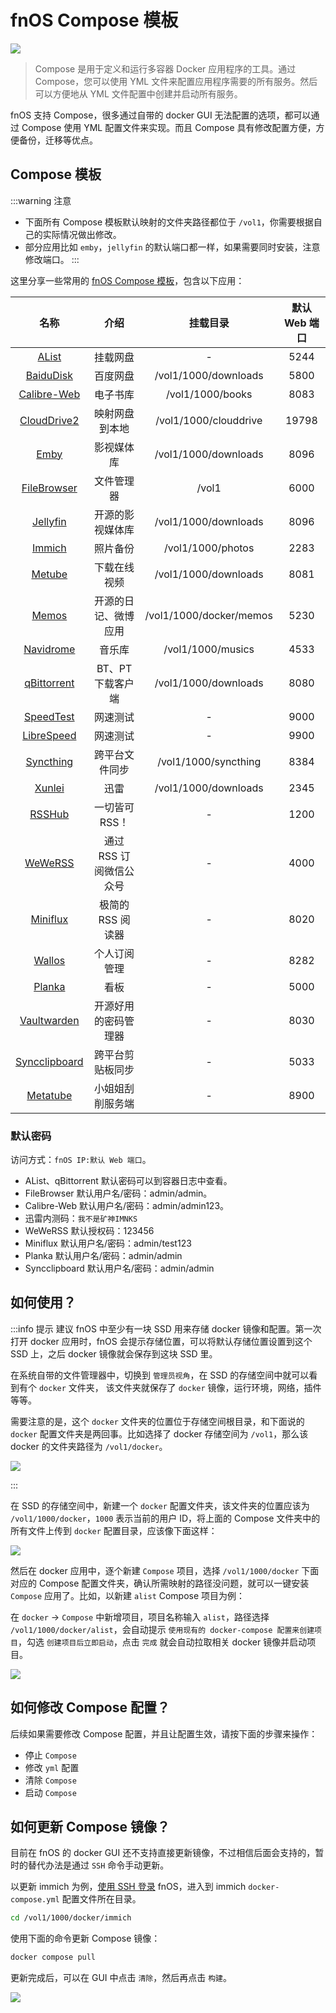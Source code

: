 # fnOS Compose 模板

![](https://img.slarker.me/wiki/d1f910c1b4c74765ba2754b10c8002e3.jpeg)

> Compose 是用于定义和运行多容器 Docker 应用程序的工具。通过 Compose，您可以使用 YML 文件来配置应用程序需要的所有服务。然后可以方便地从 YML 文件配置中创建并启动所有服务。

fnOS 支持 Compose，很多通过自带的 docker GUI 无法配置的选项，都可以通过 Compose 使用 YML 配置文件来实现。而且 Compose 具有修改配置方便，方便备份，迁移等优点。

## Compose 模板

:::warning 注意
- 下面所有 Compose 模板默认映射的文件夹路径都位于 `/vol1`，你需要根据自己的实际情况做出修改。
- 部分应用比如 `emby`，`jellyfin` 的默认端口都一样，如果需要同时安装，注意修改端口。
:::

这里分享一些常用的 [fnOS Compose 模板](https://www.123pan.com/s/1JKMjv-ICao)，包含以下应用：

| 名称        |     介绍      |  挂载目录 | 默认 Web 端口 |
| :-------------: | :-----------: | :----: | :----: |
| [AList](https://alist.nn.ci/zh/)       | 挂载网盘 | - | 5244 | 
| [BaiduDisk](https://hub.docker.com/r/johngong/baidunetdisk)       | 百度网盘 | /vol1/1000/downloads | 5800 |
|  [Calibre-Web](https://hub.docker.com/r/linuxserver/calibre-web)      |   电子书库   |  /vol1/1000/books | 8083 |
|  [CloudDrive2](https://www.clouddrive2.com/) |   映射网盘到本地    |   /vol1/1000/clouddrive | 19798 |
|  [Emby](https://hub.docker.com/r/amilys/embyserver) |   影视媒体库    |   /vol1/1000/downloads | 8096 |
|  [FileBrowser](https://github.com/filebrowser/filebrowser) |   文件管理器    |   /vol1 | 6000 |
|  [Jellyfin](https://hub.docker.com/r/nyanmisaka/jellyfin) |   开源的影视媒体库    |   /vol1/1000/downloads | 8096 |
|  [Immich](https://immich.app/) |   照片备份    |   /vol1/1000/photos | 2283 |
|  [Metube](https://github.com/alexta69/metube) |   下载在线视频    |   /vol1/1000/downloads | 8081 |
|  [Memos](https://github.com/usememos/memos) |   开源的日记、微博应用    |   /vol1/1000/docker/memos | 5230 |
|  [Navidrome](https://github.com/navidrome/navidrome) |   音乐库    |   /vol1/1000/musics | 4533 |
|  [qBittorrent](https://hub.docker.com/r/linuxserver/qbittorrent) |   BT、PT 下载客户端    |   /vol1/1000/downloads | 8080 |
|  [SpeedTest](https://hub.docker.com/r/openspeedtest/latest) |   网速测试    |   - | 9000 |
|  [LibreSpeed](https://docs.linuxserver.io/images/docker-librespeed/) |   网速测试    |   - | 9900 |
|  [Syncthing](https://docs.linuxserver.io/images/docker-syncthing) |   跨平台文件同步    |   /vol1/1000/syncthing | 8384 |
|  [Xunlei](https://github.com/cnk3x/xunlei) |   迅雷    |   /vol1/1000/downloads | 2345 |
|  [RSSHub](https://docs.rsshub.app/) |   一切皆可 RSS！    |   - | 1200 |
|  [WeWeRSS](https://github.com/cooderl/wewe-rss) |   通过 RSS 订阅微信公众号    |   - | 4000 |
|  [Miniflux](https://miniflux.app/) |   极简的 RSS 阅读器    |   - | 8020 |
|  [Wallos](https://github.com/ellite/Wallos) |   个人订阅管理    |   - | 8282 |
|  [Planka](https://planka.app) |   看板    |   - | 5000 |
|  [Vaultwarden](https://hub.docker.com/r/vaultwarden/server) |   开源好用的密码管理器   |   - | 8030 |
|  [Syncclipboard](https://github.com/Jeric-X/SyncClipboard) |   跨平台剪贴板同步   |   - | 5033 |
|  [Metatube](https://metatube-community.github.io/README_ZH/) |   小姐姐刮削服务端   |   - | 8900 |


### 默认密码

访问方式：`fnOS IP:默认 Web 端口`。

- AList、qBittorrent 默认密码可以到容器日志中查看。
- FileBrowser 默认用户名/密码：admin/admin。
- Calibre-Web 默认用户名/密码：admin/admin123。
- 迅雷内测码：`我不是矿神IMNKS`
- WeWeRSS 默认授权码：123456
- Miniflux 默认用户名/密码：admin/test123
- Planka 默认用户名/密码：admin/admin
- Syncclipboard 默认用户名/密码：admin/admin

## 如何使用？

:::info 提示
建议 fnOS 中至少有一块 SSD 用来存储 docker 镜像和配置。第一次打开 docker 应用时，fnOS 会提示存储位置，可以将默认存储位置设置到这个 SSD 上，之后 docker 镜像就会保存到这块 SSD 里。

在系统自带的文件管理器中，切换到 `管理员视角`，在 SSD 的存储空间中就可以看到有个 `docker` 文件夹， 该文件夹就保存了 `docker` 镜像，运行环境，网络，插件等等。

需要注意的是，这个 `docker` 文件夹的位置位于存储空间根目录，和下面说的 `docker` 配置文件夹是两回事。比如选择了 docker 存储空间为 `/vol1`，那么该 docker 的文件夹路径为 `/vol1/docker`。

![](https://img.slarker.me/wiki/b7f53b07cf85475086fe98213b4aa363.png)

:::

在 SSD 的存储空间中，新建一个 `docker` 配置文件夹，该文件夹的位置应该为 `/vol1/1000/docker`，`1000` 表示当前的用户 ID，将上面的 Compose 文件夹中的所有文件上传到 `docker` 配置目录，应该像下面这样：

![](https://img.slarker.me/wiki/1e5e847f1af14f93b5bd17ca9aedbea6.png)

然后在 docker 应用中，逐个新建 `Compose` 项目，选择 `/vol1/1000/docker` 下面对应的 Compose 配置文件夹，确认所需映射的路径没问题，就可以一键安装 `Compose` 应用了。比如，以新建 `alist` Compose 项目为例：

在 `docker` -> `Compose` 中新增项目，项目名称输入 `alist`，路径选择 `/vol1/1000/docker/alist`，会自动提示 `使用现有的 docker-compose 配置来创建项目`，勾选 `创建项目后立即启动`，点击 `完成` 就会自动拉取相关 docker 镜像并启动项目。

![](https://img.slarker.me/wiki/910ff73f8ac54ddbbd60b7047dc7b56e.png)

## 如何修改 Compose 配置？

后续如果需要修改 Compose 配置，并且让配置生效，请按下面的步骤来操作：

- 停止 `Compose`
- 修改 `yml` 配置
- 清除 `Compose`
- 启动 `Compose`

## 如何更新 Compose 镜像？

目前在 fnOS 的 docker GUI 还不支持直接更新镜像，不过相信后面会支持的，暂时的替代办法是通过 `SSH` 命令手动更新。

以更新 immich 为例，[使用 SSH 登录](/fnos/ssh.md) fnOS，进入到 immich `docker-compose.yml` 配置文件所在目录。

```sh
cd /vol1/1000/docker/immich
```

使用下面的命令更新 Compose 镜像：

```sh
docker compose pull
```

更新完成后，可以在 GUI 中点击 `清除`，然后再点击 `构建`。

![](https://img.slarker.me/wiki/a76e77b20c2b4a26832339fcff3349fe.png)